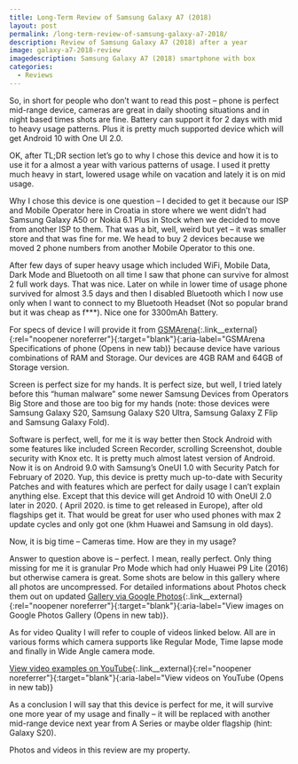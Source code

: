 ```yaml
---
title: Long-Term Review of Samsung Galaxy A7 (2018)
layout: post
permalink: /long-term-review-of-samsung-galaxy-a7-2018/
description: Review of Samsung Galaxy A7 (2018) after a year
image: galaxy-a7-2018-review
imagedescription: Samsung Galaxy A7 (2018) smartphone with box
categories:
  - Reviews
---
```

So, in short for people who don’t want to read this post – phone is perfect mid-range device, cameras are great in daily shooting situations and in night based times shots are fine. Battery can support it for 2 days with mid to heavy usage patterns. Plus it is pretty much supported device which will get Android 10 with One UI 2.0.

OK, after TL;DR section let’s go to why I chose this device and how it is to use it for a almost a year with various patterns of usage. I used it pretty much heavy in start, lowered usage while on vacation and lately it is on mid usage.

Why I chose this device is one question – I decided to get it because our ISP and Mobile Operator here in Croatia in store where we went didn’t had Samsung Galaxy A50 or Nokia 6.1 Plus in Stock when we decided to move from another ISP to them. That was a bit, well, weird but yet – it was smaller store and that was fine for me. We head to buy 2 devices because we moved 2 phone numbers from another Mobile Operator to this one.

After few days of super heavy usage which included WiFi, Mobile Data, Dark Mode and Bluetooth on all time I saw that phone can survive for almost 2 full work days. That was nice. Later on while in lower time of usage phone survived for almost 3.5 days and then I disabled Bluetooth which I now use only when I want to connect to my Bluetooth Headset (Not so popular brand but it was cheap as f\***). Nice one for 3300mAh Battery.

For specs of device I will provide it from [GSMArena](https://www.gsmarena.com/samsung_galaxy_a7_(2018)-9340.php){:.link__external}{:rel="noopener noreferrer"}{:target="blank"}{:aria-label="GSMArena Specifications of phone (Opens in new tab)} because device have various combinations of RAM and Storage. Our devices are 4GB RAM and 64GB of Storage version.

Screen is perfect size for my hands. It is perfect size, but well, I tried lately before this “human malware” some newer Samsung Devices from Operators Big Store and those are too big for my hands (note: those devices were Samsung Galaxy S20, Samsung Galaxy S20 Ultra, Samsung Galaxy Z Flip and Samsung Galaxy Fold).

Software is perfect, well, for me it is way better then Stock Android with some features like included Screen Recorder, scrolling Screenshot, double security with Knox etc. It is pretty much almost latest version of Android. Now it is on Android 9.0 with Samsung’s OneUI 1.0 with Security Patch for February of 2020. Yup, this device is pretty much up-to-date with Security Patches and with features which are perfect for daily usage I can’t explain anything else. Except that this device will get Android 10 with OneUI 2.0 later in 2020. ( April 2020. is time to get released in Europe), after old flagships get it. That would be great for user who used phones with max 2 update cycles and only got one (khm Huawei and Samsung in old days).

Now, it is big time – Cameras time. How are they in my usage?

Answer to question above is – perfect. I mean, really perfect. Only thing missing for me it is granular Pro Mode which had only Huawei P9 Lite (2016) but otherwise camera is great. Some shots are below in this gallery where all photos are uncompressed. For detailed informations about Photos check them out on updated [Gallery via Google Photos](https://photos.app.goo.gl/DWLUvaWKBCaYEYYG8){:.link__external}{:rel="noopener noreferrer"}{:target="blank"}{:aria-label="View images on Google Photos Gallery (Opens in new tab)}.

As for video Quality I will refer to couple of videos linked below. All are in various forms which camera supports like Regular Mode, Time lapse mode and finally in Wide Angle camera mode.

[View video examples on YouTube](https://www.youtube.com/watch?v=-eSHo6w_TT8&list=PL3kVxMe9MNP2isfPtt747ZklZX2yvZFAa){:.link__external}{:rel="noopener noreferrer"}{:target="blank"}{:aria-label="View videos on YouTube (Opens in new tab)}

As a conclusion I will say that this device is perfect for me, it will survive one more year of my usage and finally – it will be replaced with another mid-range device next year from A Series or maybe older flagship (hint: Galaxy S20).

Photos and videos in this review are my property.
